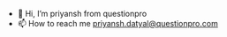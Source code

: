 - 👋 Hi, I’m priyansh from questionpro
- 📫 How to reach me priyansh.datyal@questionpro.com

<!---
priyansh-questionpro/priyansh-questionpro is a ✨ special ✨ repository because its `README.md` (this file) appears on your GitHub profile.
You can click the Preview link to take a look at your changes.
--->
